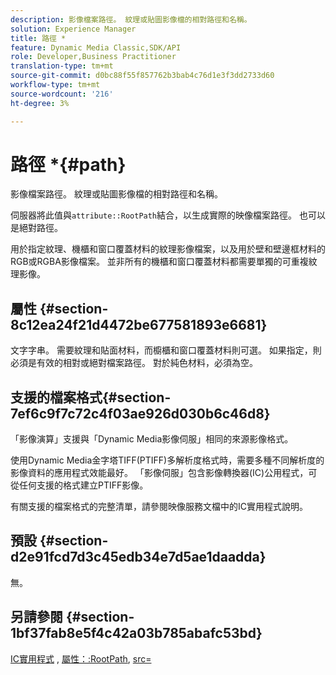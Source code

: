 ```yaml
---
description: 影像檔案路徑。 紋理或貼圖影像檔的相對路徑和名稱。
solution: Experience Manager
title: 路徑 *
feature: Dynamic Media Classic,SDK/API
role: Developer,Business Practitioner
translation-type: tm+mt
source-git-commit: d0bc88f55f857762b3bab4c76d1e3f3dd2733d60
workflow-type: tm+mt
source-wordcount: '216'
ht-degree: 3%

---
```



# 路徑 *{#path}

影像檔案路徑。 紋理或貼圖影像檔的相對路徑和名稱。

伺服器將此值與`attribute::RootPath`結合，以生成實際的映像檔案路徑。 也可以是絕對路徑。

用於指定紋理、機櫃和窗口覆蓋材料的紋理影像檔案，以及用於壁和壁邊框材料的RGB或RGBA影像檔案。 並非所有的機櫃和窗口覆蓋材料都需要單獨的可重複紋理影像。

## 屬性 {#section-8c12ea24f21d4472be677581893e6681}

文字字串。 需要紋理和貼面材料，而櫥櫃和窗口覆蓋材料則可選。 如果指定，則必須是有效的相對或絕對檔案路徑。 對於純色材料，必須為空。

## 支援的檔案格式{#section-7ef6c9f7c72c4f03ae926d030b6c46d8}

「影像演算」支援與「Dynamic Media影像伺服」相同的來源影像格式。

使用Dynamic Media金字塔TIFF(PTIFF)多解析度格式時，需要多種不同解析度的影像資料的應用程式效能最好。 「影像伺服」包含影像轉換器(IC)公用程式，可從任何支援的格式建立PTIFF影像。

有關支援的檔案格式的完整清單，請參閱映像服務文檔中的IC實用程式說明。

## 預設 {#section-d2e91fcd7d3c45edb34e7d5ae1daadda}

無。

## 另請參閱 {#section-1bf37fab8e5f4c42a03b785abafc53bd}

[IC實用程式](/help/aem-is-ir-api/is-api/is-utils/utilities/r-ic.md) , [屬性：:RootPath](/help/aem-is-ir-api/ir-api/material-cat/image-rendering-api-ref/c-ir-material-catalog/c-ir-attributes-reference/r-ir-rootpath.md), [src=](/help/aem-is-ir-api/ir-api/http-protocol/image-rendering-api-ref/c-ir-http-protocol-ref/c-ir-http-protocol-command-reference/r-ir-src.md)
